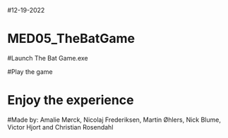 #12-19-2022
# MED05_TheBatGame

#Launch The Bat Game.exe 

#Play the game

# Enjoy the experience

#Made by:
Amalie Mørck, Nicolaj Frederiksen, Martin Øhlers, Nick Blume, Victor Hjort and Christian Rosendahl
